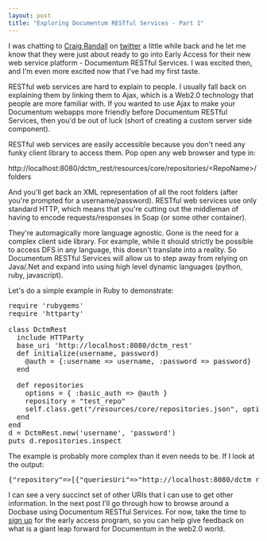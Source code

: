 ```yaml
---
layout: post
title: "Exploring Documentum RESTful Services - Part 1"
---
```


I was chatting to <a href="http://www.craigrandall.net">Craig Randall</a> on <a href="http://www.twitter.com/craigsmusings">twitter</a> a little while back and he let me know that they were just about ready to go into Early Access for their new web service platform -  Documentum RESTful Services. I was excited then, and I'm even more excited now that I've had my first taste.
<!--more-->
RESTful web services are hard to explain to people. I usually fall back on explaining them by linking them to Ajax, which is a Web2.0 technology that people are more familiar with. If you wanted to use Ajax to make your Documentum webapps more friendly before Documentum RESTful Services, then you'd be out of luck (short of creating a custom server side component).

RESTful web services are easily accessible because you don't need any funky client library to access them. Pop open any web browser and type in:

http://localhost:8080/dctm_rest/resources/core/repositories/&lt;RepoName&gt;/folders

And you'll get back an XML representation of all the root folders (after you're prompted for a username/password). RESTful web services use only standard HTTP, which means that you're cutting out the middleman of having to encode requests/responses in Soap (or some other container).

They're automagically more language agnostic. Gone is the need for a complex client side library. For example, while it should strictly be possible to access DFS in any language, this doesn't translate into a reality. So Documentum RESTful Services will allow us to step away from relying on Java/.Net and expand into using high level dynamic languages (python, ruby, javascript).

Let's do a simple example in Ruby to demonstrate:
<pre class="ruby">require 'rubygems'
require 'httparty'

class DctmRest
  include HTTParty
  base_uri 'http://localhost:8080/dctm_rest'
  def initialize(username, password)
    @auth = {:username =&gt; username, :password =&gt; password}
  end

  def repositories
    options = { :basic_auth =&gt; @auth }
    repository = "test_repo"
    self.class.get("/resources/core/repositories.json", options)
  end
end
d = DctmRest.new('username', 'password')
puts d.repositories.inspect</pre>
The example is probably more complex than it even needs to be. If I look at the output:
<pre class="js">{"repository"=&gt;[{"queriesUri"=&gt;"http://localhost:8080/dctm_rest/resources/core/repositories/test_repo/queries.json", "repositoryType"=&gt;"managed", "typesUri"=&gt;"http://localhost:8080/dctm_rest/resources/core/repositories/test_repo/types.json", "foldersUri"=&gt;"http://localhost:8080/dctm_rest/resources/core/repositories/test_repo/folders.json", "checkedoutUri"=&gt;"http://localhost:8080/dctm_rest/resources/core/repositories/test_repo/objects/checkedout.json", "uri"=&gt;"http://localhost:8080/dctm_rest/resources/core/repositories/test_repo.json", "name"=&gt;"test_repo", "objectsUri"=&gt;"http://localhost:8080/dctm_rest/resources/core/repositories/test_repo/objects.json"}]}</pre>
I can see a very succinct set of other URIs that I can use to get other information. In the next post I'll go through how to browse around a Docbase using Documentum RESTful Services. For now, take the time to <a href="https://community.emc.com/community/labs/dctm_rest">sign up</a> for the early access program, so you can help give feedback on what is a giant leap forward for Documentum in the web2.0 world.
